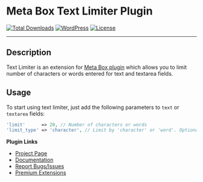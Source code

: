 # Meta Box Text Limiter Plugin

[![Total Downloads](https://img.shields.io/wordpress/plugin/dt/meta-box-text-limiter.svg)](http://wordpress.org/plugins/meta-box-text-limiter/)
[![WordPress](https://img.shields.io/wordpress/v/meta-box-text-limiter.svg)](http://wordpress.org/plugins/meta-box-text-limiter/)
[![License](https://img.shields.io/packagist/l/rilwis/meta-box.svg)](https://metabox.io)

***

## Description

Text Limiter is an extension for [Meta Box plugin](https://metabox.io) which allows you to limit number of characters or words entered for text and textarea fields.

## Usage

To start using text limiter, just add the following parameters to `text` or `textarea` fields:

```php
'limit'      => 20, // Number of characters or words
'limit_type' => 'character', // Limit by 'character' or 'word'. Optional. Default is 'character'
```

**Plugin Links**

- [Project Page](https://metabox.io/plugins/text-limiter/)
- [Documentation](https://metabox.io/docs/)
- [Report Bugs/Issues](https://github.com/rilwis/text-limiter/issues)
- [Premium Extensions](https://metabox.io)

